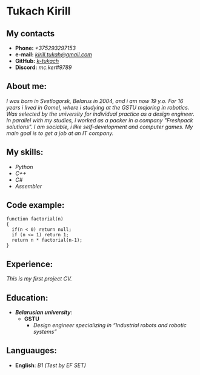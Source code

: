 # Tukach Kirill
## My contacts
* **Phone:** *+375293297153*
* **e-mail:** *kirill.tukah@gmail.com*
* **GitHub:** *[k-tukach](https://github.com/k-tukach)* 
* **Discord:** *mc.ker#9789* 
## About me: 
*I was born in Svetlogorsk, Belarus in 2004, and i am now 19 y.o. For 16 years i lived in Gomel, where i studying at the GSTU majoring in robotics. Was selected by the university for individual practice as a design engineer. In parallel with my studies, i worked as a packer in a company "Freshpack solutions". I am sociable, i like self-development and computer games. My main goal is to get a job at an IT company.*
## My skills:
* *Python* 
* *C++*
* *C#*
* *Assembler* 
## Code example:
```
function factorial(n) 
{
  if(n < 0) return null;
  if (n <= 1) return 1;
  return n * factorial(n-1);
}
```
## Experience:
*This is my first project CV.* 
## Education:   
* ***Belarusian university***: 
    + **GSTU**
        - *Design engineer specializing in “Industrial robots and robotic systems”*
## Languauges:
* **English**: *B1 (Test by EF SET)*
